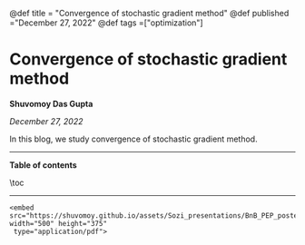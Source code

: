 @def title = "Convergence of stochastic gradient method"
@def published ="December 27, 2022"
@def tags =["optimization"]

# Convergence of stochastic gradient method

**Shuvomoy Das Gupta**

*December 27, 2022*

In this blog, we study convergence of stochastic gradient method.

---

**Table of contents**

\toc

---

~~~
<embed src="https://shuvomoy.github.io/assets/Sozi_presentations/BnB_PEP_poster_final.pdf" width="500" height="375" 
 type="application/pdf">
~~~

